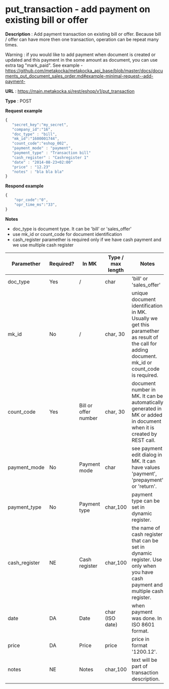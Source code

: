 # put_transaction - add payment on existing bill or offer

**Description** : Add payment transaction on existing bill or offer. Because bill / offer can have more then one transaction, operation can be repeat many times.

Warning : if you would like to add payment when document is created or updated and this payment in the some amount as document, you can use extra tag "mark_paid". See example - https://github.com/metakocka/metakocka_api_base/blob/master/docs/documents_put_document_sales_order.md#example-minimal-request--add-payment-

**URL** : https://main.metakocka.si/rest/eshop/v1/put_transaction

**Type** : POST

**Request example**
```javascript
{
   "secret_key":"my_secret",
   "company_id":"16",
   "doc_type" : "bill",
   "mk_id":"1600001744",
   "count_code":"eshop_002",   
   "payment_mode" : "payment",
   "payment_type" : "Transaction bill"
   "cash_register" : "Cashregister 1"
   "date" : "2014-08-23+02:00"
   "price" : "12.23"
   "notes" : "bla bla bla"
}
```

**Respond example**
```javascript
{
    "opr_code":"0",
    "opr_time_ms":"33",
}
```

**Notes**
- doc_type is document type. It can be 'bill' or 'sales_offer'
- use mk_id or count_code for document identification
- cash_register paramether is required only if we have cash payment and we use multiple cash register

| Paramether | Required? | In MK | Type / max length | Notes |
| ------- | -------- | ---- | ----------------- | ------ |
| doc_type | Yes | / | char | 'bill' or 'sales_offer'
| mk_id | No | / | char, 30 | unique document identification in MK. Usually we get this paramether as result of the call for adding document. mk_id or count_code is required.
| count_code | Yes | Bill or offer number | char, 30 | document number in MK. It can be automatically generated in MK or added in document when it is created by REST call. 
| payment_mode | No | Payment mode | char | see payment edit dialog in MK. It can have values 'payment', 'prepayment' or 'return'.
| payment_type | No | Payment type | char,100 | payment type can be set in dynamic register.
| cash_register | NE | Cash register | char,100 | the name of cash register that can be set in dynamic register. Use only when you have cash payment and multiple cash register.
| date | DA | Date | char (ISO date) | when payment was done. In ISO 8601 format.
| price | DA | Price | price | price in format '1200.12'.
| notes | NE | Notes | char,100 | text will be part of transaction description.

